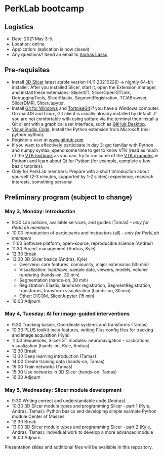 # PerkLab bootcamp

## Logistics

- Date:	2021 May 3-5.
- Location: online.
- Application: (aplication is now closed)
- Any questions? Send an email to [Andras Lasso](mailto:lasso@queensu.ca).

## Pre-requisites
- Install [3D Slicer](http://download.slicer.org/) latest stable version (4.11.20210226) -> nightly 64-bit installer. After you installed Slicer, start it, open the Extension manager, and install these extensions: SlicerIGT, SlicerOpenIGTLink, DebuggingTools, SlicerElastix, SegmentRegistration, TCIABrowser, SlicerDMRI, SlicerJupyter.
- Install [Git for Windows](https://git-scm.com/download/win) and [TortoiseGit](https://tortoisegit.org/) if you have a Windows computer. On macOS and Linux, Git client is usually already installed by default. If you are not comfortable with using softare via the terminal then install a Git client with a graphical user interface, such as [GitHub Desktop](https://desktop.github.com/).
- [VisualStudio Code](https://code.visualstudio.com/). Install the Python extension from Microsoft (ms-python.python).
- Register a user at www.github.com
- If you want to effectively participate in day 3: get familiar with Python and numpy syntax; spend some time to get to know VTK (read as much of the [VTK textbook](https://vtk.org/vtk-textbook/) as you can, try to run some of the [VTK examples](https://kitware.github.io/vtk-examples/site/) in Python) and learn about [Qt for Python](https://www.qt.io/qt-for-python) (for example, complete a few basic tutorials).
- Only for PerkLab members: Prepare with a short introduction about yourself (2-3 minutes, supported by 1-2 slides): experience, research interests, something personal

## Preliminary program (subject to change)

### May 3, Monday: Introduction
- 9:30	Lab policies, available services, and guides (Tamas) _– only for PerkLab members_
- 10:00	Introduction of participants and instructors (all) _– only for PerkLab members_
- 11:00	Software platform, open-source, reproducible science (Andras)
- 11:30 Project management (Andras, Kyle)
- 12:30	Break
- 13:30	3D Slicer basics (Andras, Kyle)
  - Overview: core features, community, major extensions (30 min)
  - Visualization: load/save, sample data, viewers, models, volume rendering (hands-on, 30 min)
  - Segmentation (hands-on, 30 min)
  - Registration: Elastix, landmark registration, SegmentRegistration, transforms, transform visualization (hands-on, 30 min)
  - Other: DICOM, SlicerJupyter (15 min)
- 16:00	Adjourn

### May 4, Tuesday: AI for image-guided interventions
- 9:30	Tracking basics, Coordinate systems and transforms (Tamas)
- 10:30	PLUS toolkit main features, writing Plus config files for tracking and image acquisition (Kyle)
- 11:00	Sequences, SlicerIGT modules: neuronavigation - calibrations, visualization (hands-on, Kyle, Andras)
- 12:30	Break
- 13:30 Deep learning introduction (Tamas)
- 14:00	Create training data (hands-on, Tamas)
- 15:00	Train networks (Tamas)
- 15:30	Use networks in 3D Slicer (hands-on, Tamas)
- 16:30	Adjourn

### May 5, Wednesday: Slicer module development
- 9:30	Writing correct and understandable code (Andras)
- 10:30	3D Slicer module types and programming Slicer - part 1 (Kyle, Andras, Tamas): Python basics and developing simple example Python module Center of Masses
- 12:30	Break
- 13:00	3D Slicer module types and programming Slicer - part 2 (Kyle, Andras, Tamas): Individual work to develop a more advanced module
- 16:00	Adjourn

Presentation slides and additional files will be available in this repository.
